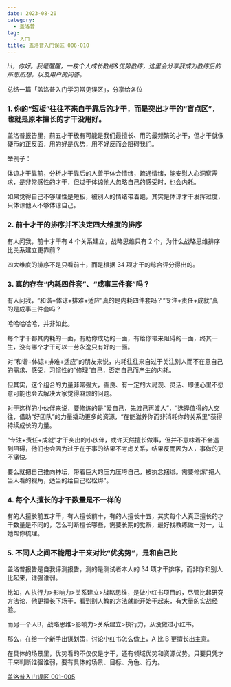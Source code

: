 ```yaml
---
date: 2023-08-20
category:
  - 盖洛普
tag:
  - 入门
title: 盖洛普入门误区 006-010
---
```


*hi，你好。我是醒醒，一枚个人成长教练&优势教练，这里会分享我成为教练后的所思所想，以及用户的问答。*

总结一篇「盖洛普入门学习常见误区」，分享给各位

### 1. 你的“短板”往往不来自于靠后的才干，而是突出才干的“盲点区”，也就是原本擅长的才干没用好。

盖洛普报告里，前五才干极有可能是我们最擅长、用的最频繁的才干，但才干就像硬币的正反面，用的好是优势，用不好反而会阻碍我们。

举例子：

体谅才干靠前，分析才干靠后的人善于体会情绪，疏通情绪，能安慰人心洞察需求，是非常感性的才干，但过于体谅他人忽略自己的感受时，也会内耗。

如果觉得自己不够理性是短板，被别人的情绪带着跑，其实是体谅才干发挥过度，只体谅他人不够体谅自己。

### 2. 前十才干的排序并不决定四大维度的排序

有人问我，前十才干有 4 个关系建立，战略思维只有 2 个，为什么战略思维排序比关系建立更靠前？

四大维度的排序不是只看前十，而是根据 34 项才干的综合评分得出的。

### 3. 真的存在“内耗四件套”、“成事三件套”吗？

有人问我，“和谐+体谅+排难+适应”真的是内耗四件套吗？“专注+责任+成就”真的是成事三件套吗？

哈哈哈哈哈，并非如此。

每个才干都其内耗的一面，有助你成功的一面，有给你带来阻碍的一面，终其一生，没有哪个才干可以一劳永逸只有好的一面。

对“和谐+体谅+排难+适应”的朋友来说，内耗往往来自过于关注别人而不在意自己的需求、感受，习惯性的“修理”自己，否定自己而产生的内耗。

但其实，这个组合的力量非常强大，善良、有一定的大局观、灵活、即便心里不愿意可能也会去解决大家觉得麻烦的问题。

对于这样的小伙伴来说，要修炼的是“爱自己，先渡己再渡人”，“选择值得的人交往，借助“好团队”的力量撬动更多的资源，“在能滋养你而非消耗你的关系里”获得持续成长的力量。

“专注+责任+成就”才干突出的小伙伴，或许天然擅长做事，但并不意味着不会遇到阻碍，他们也会因为过于在于事的结果不考虑关系，结果反而因为人，事做的更不痛快。

要么就把自己推向神坛，带着巨大的压力压垮自己，被执念捆绑。需要修炼“把人当人看的视角，适当的给自己松松绑”。

### 4.  每个人擅长的才干数量是不一样的

有的人擅长前五才干，有人擅长前十，有的人擅长十五，其实每个人真正擅长的才干数量是不同的，怎么判断擅长哪些，需要长期的觉察，最好找教练做一对一，让她帮你梳理。

### 5.  不同人之间不能用才干来对比“优劣势”，是和自己比

盖洛普报告是自我评测报告，测的是测试者本人的 34 项才干排序，而非你和别人比起来，谁强谁弱。

比如，A 执行力>影响力>关系建立>战略思维，是做小红书项目的，尽管比起研究方法论，他更擅长下场干，看到别人教的方法就能开始干起来，有大量的实战经验。

而另一个人B，战略思维>影响力>关系建立>执行力，从没做过小红书。

那么，在给一个新手出谋划策，讨论小红书怎么做上，A 比 B 更擅长出主意。

在具体的场景里，优势看的不仅仅是才干，还有领域优势和资源优势。只要只凭才干来判断谁强谁弱，要有具体的场景、目标、角色、行为。

[盖洛普入门误区 001-005](./start-misunderstand-one.md)
